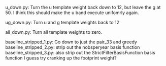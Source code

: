 u_down.py:  Turn the u template weight back down to 12, but leave the g at 50. I think this should make the u band execute unifomrly again.

ug_down.py: Turn u and g template weights back to 12

all_down.py: Turn all template weights to zero. 


baseline_stripped_1.py:  Go down to just the pair_33 and greedy
baseline_stripped_2.py: strip out the nobsperyear basis function
baseline_stripped_3.py: also strip out the StrictFilterBasisFunction basis function
I guess try cranking up the footprint weight?
